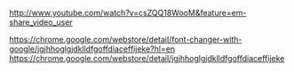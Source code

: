 http://www.youtube.com/watch?v=csZQQ18WooM&feature=em-share_video_user


https://chrome.google.com/webstore/detail/font-changer-with-google/jgjhhoglgjdklldfgoffdiaceffijeke?hl=en
https://chrome.google.com/webstore/detail/jgjhhoglgjdklldfgoffdiaceffijeke
